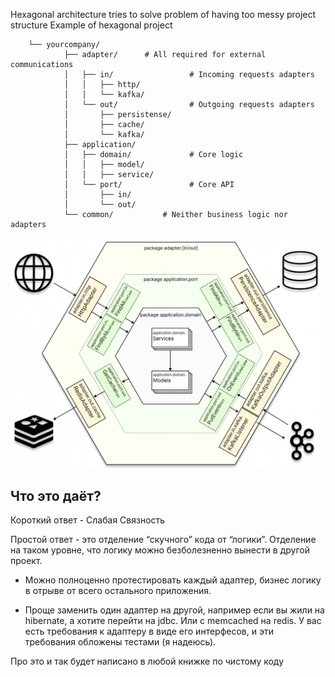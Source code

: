 Hexagonal architecture tries to solve problem of having too messy project structure
Example of hexagonal project
```
    └── yourcompany/
            ├── adapter/      # All required for external communications  
			│   ├── in/                 # Incoming requests adapters      
			│   │   ├── http/       
		    │   │   └── kafka/        
		    │   └── out/                # Outgoing requests adapters      
		    │       ├── persistense/        
		    │       ├── cache/        
		    │       └── kafka/        
		    ├── application/                     
		    │   ├── domain/             # Core logic        
	        │   │   ├── model/          
	        │   │   ├── service/          
		    │   └── port/               # Core API        
		    │       ├── in/        
		    │       └── out/        
		    └── common/           # Neither business logic nor adapters        
```
![](Software_Architecture/_img/Pasted%20image%2020250526210338.png)
## Что это даёт?

Короткий ответ - Слабая Связность

Простой ответ - это отделение “скучного” кода от “логики”. Отделение на таком уровне, что логику можно безболезненно вынести в другой проект.

- Можно полноценно протестировать каждый адаптер, бизнес логику в отрыве от всего остального приложения.
    
- Проще заменить один адаптер на другой, например если вы жили на hibernate, а хотите перейти на jdbc. Или с memcached на redis. У вас есть требования к адаптеру в виде его интерфесов, и эти требования обложены тестами (я надеюсь).
    

Про это и так будет написано в любой книжке по чистому коду